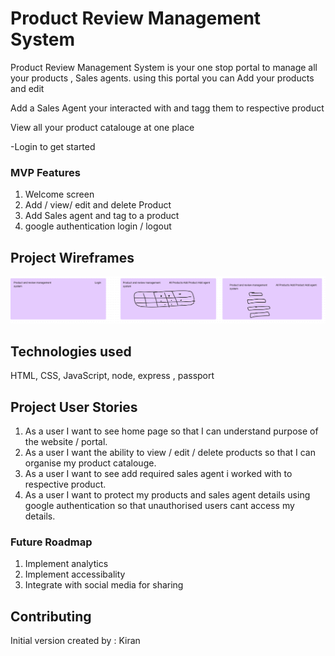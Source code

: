 # Product Review Management System

Product Review Management System is your one stop portal to manage all your products , Sales agents. using this portal you can
Add your products and edit

Add a Sales Agent your interacted with and tagg them to respective product

View all your product catalouge at one place


-Login to get started

### MVP Features
1. Welcome screen 
2. Add  / view/ edit and delete Product
3. Add Sales agent and tag to a product
4. google authentication login  / logout


## Project  Wireframes
![alt text](wirefrasmes.png)

## Technologies used

HTML, CSS, JavaScript, node, express , passport


## Project User Stories 
1. As a user I want to see home page so that I can understand purpose of the website / portal.
2. As a user I want the  ability to view / edit / delete products so that I can organise my product catalouge.
3.  As a user I want to see add required sales agent i worked with to respective product.
4.  As a user I want to protect my products and sales agent details using google authentication so that unauthorised users cant access my details.
   
###  Future Roadmap
1. Implement analytics
2. Implement accessibality
3. Integrate with social media for sharing


## Contributing
Initial version created by : Kiran 